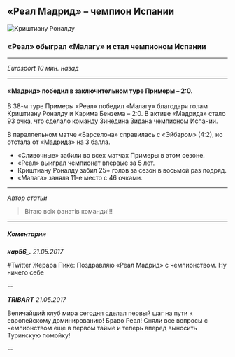 ## «Реал Мадрид» – чемпион Испании

![Криштиану Роналду](http://i.eurosport.com/2017/05/21/2088505-43765310-2560-1440.jpg?w=1350)

### «Реал» обыграл «Малагу» и стал чемпионом Испании
---
*Eurosport 10 мин. назад*

---

#### «Мадрид» победил в заключительном туре Примеры – 2:0.
В 38-м туре Примеры «Реал» победил «Малагу» благодаря голам Криштиану Роналду и Карима Бензема – 2:0. В активе «Мадрида» стало 93 очка, что сделало команду Зинедина Зидана чемпионом Испании.

В параллельном матче «Барселона» справилась с «Эйбаром» (4:2), но отстала от «Мадрида» на 3 балла.

* «Сливочные» забили во всех матчах Примеры в этом сезоне.
* «Реал» выиграл чемпионат впервые за 5 лет.
* Криштиану Роналду забил 25+ голов за сезон в восьмой раз подряд.
* «Малага» заняла 11-е место с 46 очками.
---
*Автор статьи*
> Вітаю всіх фанатів команди!!!

---
##### Коментарии

***кар56_.*** *21.05.2017*

#Twitter Жерара Пике:
Поздравляю «Реал Мадрид» с чемпионством.
Ну ничего себе

--

***TRIBART*** *21.05.2017*

Величайший клуб мира сегодня сделал первый шаг на пути к европейскому доминированию! Браво Реал! Сняли все вопросы с чемпионством еще в первом тайме и теперь вперед выносить Туринскую пoмойку!

--